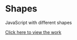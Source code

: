 # Shapes
JavaScript with different shapes


<a href="https://williamlin32.github.io/Shapes" target="_blank">Click here to view the work</a>
